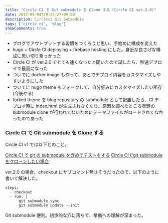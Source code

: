 ```yaml
---
title: "Circle CI で Git submodule を Clone する（Circle CI ver.2.0)"
date: 2017-09-04T20:33:27+09:00
description: Circleci Git Submodule
tags: ['circle ci', 'blog']
showComments: true
---
```


- ブログでアウトプットする習慣をつくろうと思い、手始めに構成を変えた
- hugo + Circle CI deploying + firebase hosting にした。身近な良さげな構成に思い切り乗っかった
- Circle CI が ver.2.0 でとても速くなったと聞いたので試したら、秒速デプロイで最高になった
- ついでに docker image も作って、あとでデプロイ内容をカスタマイズしやすいようにした
- ついでに hugo theme もフォークして、自分好みにカスタマイズしたい所存(今後やる)
- forked theme を blog repository の submodule として配置したら、CI デプロイ時に index.html が生成されなくなり、原因を調べたところ表題の submodule clone が行われてないためにテーマファイルがロードされてなかったのであった

### Circle CI で Git submodule を Clone する

Circle CI v1 では以下とのこと。

[Circle CI で git の submodule を含めてテストをする](http://qiita.com/tbpgr/items/1f2e18954327e38de1de)
[Circle CIでgit submoduleをクローンしたい場合](https://project-flora.net/2017/04/10/circle-ci%E3%81%A7git-submodule%E3%82%92%E3%82%AF%E3%83%AD%E3%83%BC%E3%83%B3%E3%81%97%E3%81%9F%E3%81%84%E5%A0%B4%E5%90%88/)

ver.2.0 の場合、checkout にサブコマンド無さそうだったので、以下のように書いて解決した。

```
steps:
  - checkout
  - run: |
      git submodule sync
      git submodule update --init
```

Git submodule 便利。初歩的な穴に落ちて、挙動への理解が深まった。